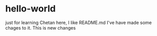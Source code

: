 # hello-world
just for learning
Chetan here, I like README.md 
I've have made some chages to it.
This is new changes
